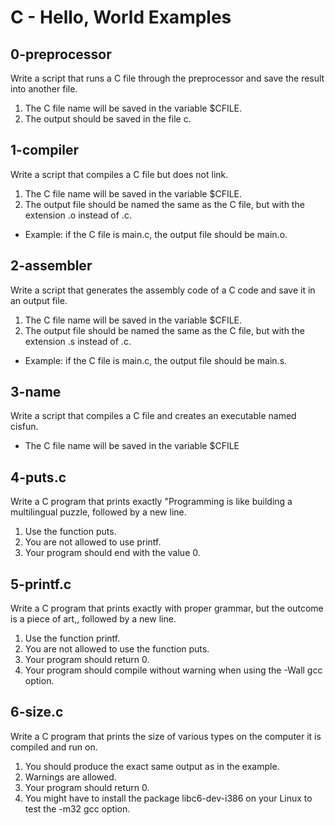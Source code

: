 # C - Hello, World Examples


## 0-preprocessor

Write a script that runs a C file through the preprocessor and save the result into another file.

1. The C file name will be saved in the variable $CFILE.
2. The output should be saved in the file c.

## 1-compiler

Write a script that compiles a C file but does not link.

1. The C file name will be saved in the variable $CFILE.
2. The output file should be named the same as the C file, but with the extension .o instead of .c.
* Example: if the C file is main.c, the output file should be main.o.

## 2-assembler

Write a script that generates the assembly code of a C code and save it in an output file.

1. The C file name will be saved in the variable $CFILE.
2. The output file should be named the same as the C file, but with the extension .s instead of .c.
* Example: if the C file is main.c, the output file should be main.s.

## 3-name

Write a script that compiles a C file and creates an executable named cisfun.

* The C file name will be saved in the variable $CFILE

## 4-puts.c

Write a C program that prints exactly "Programming is like building a multilingual puzzle, followed by a new line.

1. Use the function puts.
2. You are not allowed to use printf.
3. Your program should end with the value 0.

## 5-printf.c

Write a C program that prints exactly with proper grammar, but the outcome is a piece of art,, followed by a new line.

1. Use the function printf.
2. You are not allowed to use the function puts.
3. Your program should return 0.
4. Your program should compile without warning when using the -Wall gcc option.

## 6-size.c

Write a C program that prints the size of various types on the computer it is compiled and run on.

1. You should produce the exact same output as in the example.
2. Warnings are allowed.
3. Your program should return 0.
4. You might have to install the package libc6-dev-i386 on your Linux to test the -m32 gcc option.

